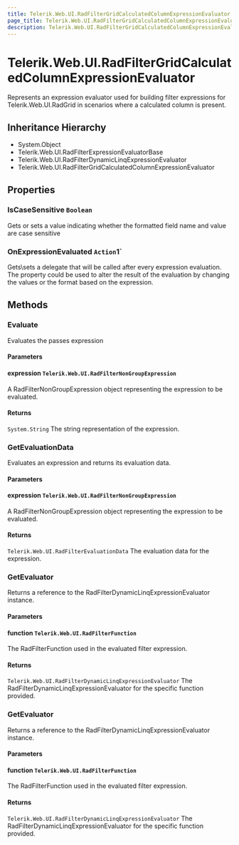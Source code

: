 ```yaml
---
title: Telerik.Web.UI.RadFilterGridCalculatedColumnExpressionEvaluator
page_title: Telerik.Web.UI.RadFilterGridCalculatedColumnExpressionEvaluator
description: Telerik.Web.UI.RadFilterGridCalculatedColumnExpressionEvaluator
---
```


# Telerik.Web.UI.RadFilterGridCalculatedColumnExpressionEvaluator

Represents an expression evaluator used for building filter expressions for
            Telerik.Web.UI.RadGrid in scenarios where a calculated column is present.

## Inheritance Hierarchy

* System.Object
* Telerik.Web.UI.RadFilterExpressionEvaluatorBase
* Telerik.Web.UI.RadFilterDynamicLinqExpressionEvaluator
* Telerik.Web.UI.RadFilterGridCalculatedColumnExpressionEvaluator

## Properties

###  IsCaseSensitive `Boolean`

Gets or sets a value indicating whether the formatted field name and value are case sensitive

###  OnExpressionEvaluated `Action`1`

Gets\sets a delegate that will be called after every expression evaluation.
            The property could be used to alter the result of the evaluation by changing
            the values or the format based on the expression.

## Methods

###  Evaluate

Evaluates the passes expression

#### Parameters

#### expression `Telerik.Web.UI.RadFilterNonGroupExpression`

A RadFilterNonGroupExpression object representing the expression
            to be evaluated.

#### Returns

`System.String` The string representation of the expression.

###  GetEvaluationData

Evaluates an expression and returns its evaluation data.

#### Parameters

#### expression `Telerik.Web.UI.RadFilterNonGroupExpression`

A RadFilterNonGroupExpression object representing the expression
            to be evaluated.

#### Returns

`Telerik.Web.UI.RadFilterEvaluationData` The evaluation data for the expression.

###  GetEvaluator

Returns a reference to the RadFilterDynamicLinqExpressionEvaluator instance.

#### Parameters

#### function `Telerik.Web.UI.RadFilterFunction`

The RadFilterFunction used in the evaluated filter expression.

#### Returns

`Telerik.Web.UI.RadFilterDynamicLinqExpressionEvaluator` The RadFilterDynamicLinqExpressionEvaluator for the specific function provided.

###  GetEvaluator

Returns a reference to the RadFilterDynamicLinqExpressionEvaluator instance.

#### Parameters

#### function `Telerik.Web.UI.RadFilterFunction`

The RadFilterFunction used in the evaluated filter expression.

#### Returns

`Telerik.Web.UI.RadFilterDynamicLinqExpressionEvaluator` The RadFilterDynamicLinqExpressionEvaluator for the specific function provided.

